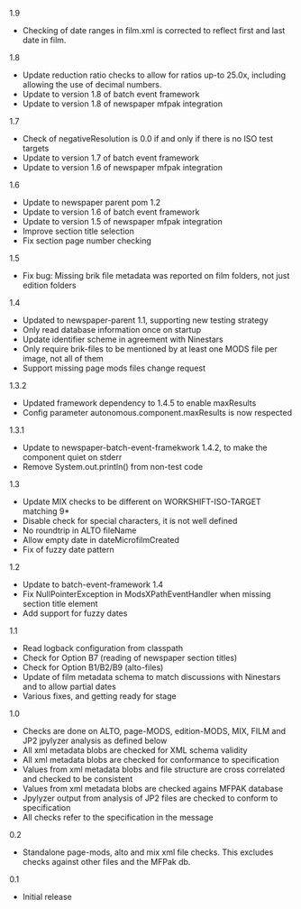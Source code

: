 1.9
* Checking of date ranges in film.xml is corrected to reflect first and last date in film.

1.8
* Update reduction ratio checks to allow for ratios up-to 25.0x, including allowing the use of decimal numbers.
* Update to version 1.8 of batch event framework
* Update to version 1.8 of newspaper mfpak integration

1.7
* Check of negativeResolution is 0.0 if and only if there is no ISO test targets 
* Update to version 1.7 of batch event framework
* Update to version 1.6 of newspaper mfpak integration

1.6
* Update to newspaper parent pom 1.2
* Update to version 1.6 of batch event framework
* Update to version 1.5 of newspaper mfpak integration
* Improve section title selection
* Fix section page number checking

1.5
* Fix bug: Missing brik file metadata was reported on film folders, not just edition folders

1.4
* Updated to newspaper-parent 1.1, supporting new testing strategy
* Only read database information once on startup
* Update identifier scheme in agreement with Ninestars
* Only require brik-files to be mentioned by at least one MODS file per image, not all of them
* Support missing page mods files change request

1.3.2
* Updated framework dependency to 1.4.5 to enable maxResults
* Config parameter autonomous.component.maxResults is now respected

1.3.1
* Update to newspaper-batch-event-framekwork 1.4.2, to make the component quiet on stderr
* Remove System.out.println() from non-test code

1.3
* Update MIX checks to be different on WORKSHIFT-ISO-TARGET matching 9*
* Disable check for special characters, it is not well defined
* No roundtrip in ALTO fileName
* Allow empty date in dateMicrofilmCreated
* Fix of fuzzy date pattern

1.2
* Update to batch-event-framework 1.4
* Fix NullPointerException in ModsXPathEventHandler when missing section title element
* Add support for fuzzy dates

1.1
* Read logback configuration from classpath
* Check for Option B7 (reading of newspaper section titles)
* Check for Option B1/B2/B9 (alto-files)
* Update of film metadata schema to match discussions with Ninestars and to allow partial dates
* Various fixes, and getting ready for stage

1.0
* Checks are done on ALTO, page-MODS, edition-MODS, MIX, FILM and JP2 jpylyzer analysis as defined below
* All xml metadata blobs are checked for XML schema validity
* All xml metadata blobs are checked for conformance to specification
* Values from xml metadata blobs and file structure are cross correlated and checked to be consistent
* Values from xml metadata blobs are checked agains MFPAK database
* Jpylyzer output from analysis of JP2 files are checked to conform to specification
* All checks refer to the specification in the message

0.2
* Standalone page-mods, alto and mix xml file checks. This excludes checks against other files and the MFPak db.

0.1
* Initial release
